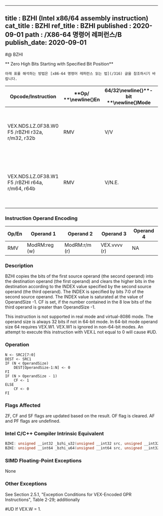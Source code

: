 ----------------------------
title : BZHI (Intel x86/64 assembly instruction)
cat_title : BZHI
ref_title : BZHI
published : 2020-09-01
path : /X86-64 명령어 레퍼런스/B
publish_date: 2020-09-01
----------------------------


#@ BZHI

** Zero High Bits Starting with Specified Bit Position**

```lec-info
아래 표를 해석하는 방법은 [x86-64 명령어 레퍼런스 읽는 법](/316) 글을 참조하시기 바랍니다.
```

|**Opcode/Instruction**|**Op/ **\newline{}**En**|**64/32**\newline{}**-bit **\newline{}**Mode**|**CPUID **\newline{}**Feature **\newline{}**Flag**|**Description**|
|----------------------|------------------------|----------------------------------------------|--------------------------------------------------|---------------|
|VEX.NDS.LZ.0F38.W0 F5 /rBZHI r32a, r/m32, r32b|RMV|V/V|BMI2|Zero bits in r/m32 starting with the position in r32b, write result to r32a.|
|VEX.NDS.LZ.0F38.W1 F5 /rBZHI r64a, r/m64, r64b|RMV|V/N.E.|BMI2|Zero bits in r/m64 starting with the position in r64b, write result to r64a.|
### Instruction Operand Encoding


|Op/En|Operand 1|Operand 2|Operand 3|Operand 4|
|-----|---------|---------|---------|---------|
|RMV|ModRM:reg (w)|ModRM:r/m (r)|VEX.vvvv (r)|NA|
### Description


BZHI copies the bits of the first source operand (the second operand) into the destination operand (the first operand) and clears the higher bits in the destination according to the INDEX value specified by the second source operand (the third operand). The INDEX is specified by bits 7:0 of the second source operand. The INDEX value is saturated at the value of OperandSize -1. CF is set, if the number contained in the 8 low bits of the third operand is greater than OperandSize -1.

This instruction is not supported in real mode and virtual-8086 mode. The operand size is always 32 bits if not in 64-bit mode. In 64-bit mode operand size 64 requires VEX.W1. VEX.W1 is ignored in non-64-bit modes. An attempt to execute this instruction with VEX.L not equal to 0 will cause #UD.


### Operation

```info-verb
N <- SRC2[7:0]
DEST <- SRC1
IF (N < OperandSize)
    DEST[OperandSize-1:N] <- 0
FI
IF (N > OperandSize - 1)
    CF <- 1
ELSE
    CF <- 0
FI
```
### Flags Affected


ZF, CF and SF flags are updated based on the result. OF flag is cleared. AF and PF flags are undefined.


### Intel C/C++ Compiler Intrinsic Equivalent

```cpp
BZHI: unsigned __int32 _bzhi_u32(unsigned __int32 src, unsigned __int32 index);
BZHI: unsigned __int64 _bzhi_u64(unsigned __int64 src, unsigned __int32 index);
```
### SIMD Floating-Point Exceptions


None

### Other Exceptions


See Section 2.5.1, "Exception Conditions for VEX-Encoded GPR Instructions", Table 2-29; additionally

#UD  If VEX.W = 1.

